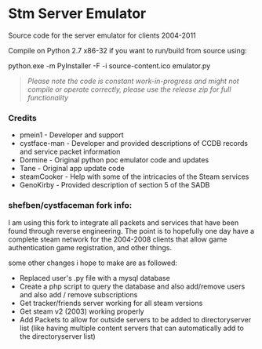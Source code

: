 # Stm Server Emulator
Source code for the server emulator for clients 2004-2011

Compile on Python 2.7 x86-32 if you want to run/build from source using:

python.exe -m PyInstaller -F -i source-content.ico emulator.py

> *Please note the code is constant work-in-progress and might not compile or operate correctly, please use the release zip for full functionality*

### Credits
+ pmein1 - Developer and support
+ cystface-man - Developer and provided descriptions of CCDB records and service packet information
+ Dormine - Original python poc emulator code and updates
+ Tane - Original app update code
+ steamCooker - Help with some of the intricacies of the Steam services
+ GenoKirby - Provided description of section 5 of the SADB


### shefben/cystfaceman fork info:
I am using this fork to integrate all packets and services that have been found through reverse engineering.
The point is to hopefully one day have a complete steam network for the 2004-2008 clients that allow game authentication
game registration, and other things.

some other changes i hope to make are as followed:
  
+ Replaced user's .py file with a mysql database
+ Create a php script to query the database and also add/remove users and also add / remove subscriptions
+ Get tracker/friends server working for all steam versions
+ Get steam v2 (2003) working properly
+ Add Packets to allow for outside servers to be added to directoryserver list (like having multiple content servers that can automatically add to the directoryserver list)
